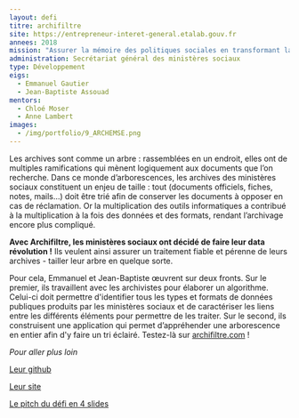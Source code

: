 ```yaml
---
layout: defi
titre: archifiltre
site: https://entrepreneur-interet-general.etalab.gouv.fr
annees: 2018
mission: "Assurer la mémoire des politiques sociales en transformant la gestion des archives"
administration: Secrétariat général des ministères sociaux
type: Développement
eigs:
  - Emmanuel Gautier
  - Jean-Baptiste Assouad
mentors: 
  - Chloé Moser
  - Anne Lambert
images:
  - /img/portfolio/9_ARCHEMSE.png
---
```


Les archives sont comme un arbre : rassemblées en un endroit, 
elles ont de multiples ramifications qui mènent logiquement 
aux documents que l’on recherche. Dans ce monde d’arborescences,
les archives des ministères sociaux constituent un enjeu de 
taille : tout (documents officiels, fiches, notes, mails…) 
doit être trié afin de conserver les documents à opposer 
en cas de réclamation. Or la multiplication des outils 
informatiques a contribué à la multiplication à la fois 
des données et des formats, rendant l’archivage encore 
plus compliqué. 

**Avec Archifiltre, les ministères sociaux ont décidé de faire leur data
révolution !** Ils veulent ainsi assurer un traitement fiable et pérenne
de leurs archives - tailler leur arbre en quelque sorte.

Pour cela, Emmanuel et Jean-Baptiste œuvrent sur deux fronts. Sur 
le premier, ils travaillent avec les archivistes pour élaborer un 
algorithme. Celui-ci doit permettre d'identifier tous les types et 
formats de données publiques produits par les 
ministères sociaux et de caractériser les liens entre les 
différents éléments pour permettre de les traiter.  Sur le second, 
ils construisent une application  qui permet d’appréhender une 
arborescence en entier afin d'y faire un tri éclairé. 
Testez-là sur [archifiltre.com](https://archifiltre.com/) !


_Pour aller plus loin_

[Leur github](https://github.com/jeanbaptisteassouad/cheapExp) 

[Leur site](http://archifiltre.com/)

[Le pitch du défi en 4 slides](https://www.slideshare.net/secret/5n0tdCSCops9Zw)
